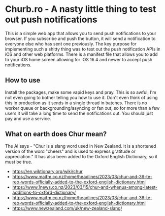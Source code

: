 # Churb.ro - A nasty little thing to test out push notifications

This is a simple web app that allows you to send push notifications to your browser. 
If you subscribe and push the button, it will send a notification to everyone else who has sent one previously. 
The key purpose for implementing such a shitty thing was to test out the push notification APIs in iOS and other web platforms.
There is a manifest file that allows you to add to your iOS home screen allowing for iOS 16.4 and newer to accept push notifications.

## How to use
Install the packages, make some vapid keys and pray. This is so awful, I'm not even going to bother telling you how to use it. 
Don't even think of using this in production as it sends in a single thread in batches. There is no worker queue or backgrounding/asyncing or fan out, so for
more than a few users it will take a long time to send the notifications out. You should just pay and use a service.

## What on earth does Chur mean?
The AI says - "Chur is a slang word used in New Zealand. It is a shortened version of the word "cheers" and is used to express gratitude or appreciation."
It has also been added to the Oxford English Dictionary, so it must be true.


- https://en.wiktionary.org/wiki/chur
- https://www.maifm.co.nz/home/headlines/2023/03/chur-and-36-te-reo-words-officially-added-to-the-oxford-english-dictionary.html
- https://www.1news.co.nz/2023/03/15/chur-and-whenua-among-latest-additions-to-oxford-dictionary/
- https://www.maifm.co.nz/home/headlines/2023/03/chur-and-36-te-reo-words-officially-added-to-the-oxford-english-dictionary.html
- https://www.newzealand.com/uk/new-zealand-slang/

